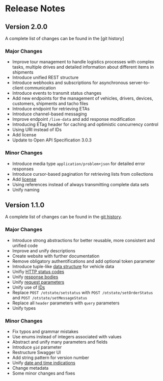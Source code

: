 # Release Notes

## Version 2.0.0
A complete list of changes can be found in the [git history]

### Major Changes
- Improve tour management to handle logistics processes with complex tasks, multiple drives and detailed information about different items in shipments
- Introduce unified REST structure
- Introduce webhooks and subscriptions for asynchronous server-to-client communication 
- Introduce events to transmit status changes 
- Add new endpoints for the management of vehicles, drivers, devices, customers, shipments and tacho files
- Introduce endpoint for retrieving ETAs
- Introduce channel-based messaging
- Improve endpoint `/live-data` and add response modification
- Introducing ETag header for caching and optimistic concurrency control 
- Using URI instead of IDs
- Add license 
- Update to Open API Specification 3.0.3

### Minor Changes
- Introduce media type `application/problem+json` for detailed error responses 
- Introduce cursor-based pagination for retrieving lists from collections
- Add [license](https://gitlab.com/opentelematics/otdata/-/blob/master/LICENSE)
- Using references instead of always transmitting complete data sets
- Unify naming 

## Version 1.1.0 
A complete list of changes can be found in the [git history](https://gitlab.com/opentelematics/otdata/-/tree/1.1.0).

### Major Changes
- Introduce strong abstractions for better reusable, more consistent and unified code
- Improve and unify descriptions
- Create website with further documentation
- Remove obligatory authentifications and add optional token parameter
- Introduce tuple-like [data structure](https://opentelematics.gitlab.io/otdata/docs/#/dataModels?id=basic-schema-for-vehicle-data-in-api-responses) for vehicle data
- Unifiy [HTTP status codes](https://opentelematics.gitlab.io/otdata/docs/#/requestStructure?id=http-status-codes)
- Unify [response bodies](https://opentelematics.gitlab.io/otdata/docs/#/requestStructure?id=response-body) 
- Unify [request parameters](https://opentelematics.gitlab.io/otdata/docs/#/requestStructure?id=parameter-structure)
- Unify use of [IDs](https://opentelematics.gitlab.io/otdata/docs/#/dataModels?id=ids)
- Replace `POST /otstate/setstatus` with `POST /otstate/setOrderStatus` and `POST /otstate/setMessageStatus`
- Replace all `header` parameters with `query` parameters
- Unify types

### Minor Changes
- Fix typos and grammar mistakes
- Use enums instead of integers associated with values 
- Abstract and unify many parameters and fields
- Introduce `gid` parameter
- Restructure Swagger UI
- Add string pattern for version number
- Unify [date and time indications](https://opentelematics.gitlab.io/otdata/docs/#/dataModels?id=date-and-time-indications)
- Change metadata
- Some minor changes and fixes
